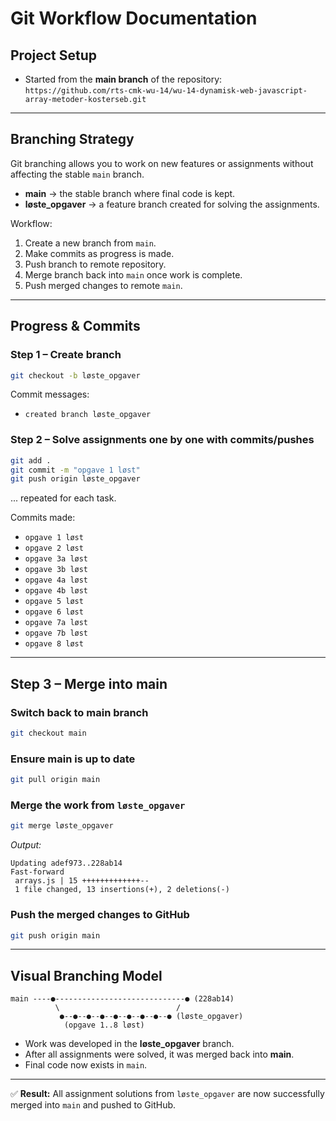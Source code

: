 # Git Workflow Documentation

## Project Setup
- Started from the **main branch** of the repository:  
  `https://github.com/rts-cmk-wu-14/wu-14-dynamisk-web-javascript-array-metoder-kosterseb.git`

---

## Branching Strategy
Git branching allows you to work on new features or assignments without affecting the stable `main` branch.  
- **main** → the stable branch where final code is kept.  
- **løste_opgaver** → a feature branch created for solving the assignments.  

Workflow:  
1. Create a new branch from `main`.  
2. Make commits as progress is made.  
3. Push branch to remote repository.  
4. Merge branch back into `main` once work is complete.  
5. Push merged changes to remote `main`.  

---

## Progress & Commits

### Step 1 – Create branch
```bash
git checkout -b løste_opgaver
```
Commit messages:  
- `created branch løste_opgaver`

### Step 2 – Solve assignments one by one with commits/pushes
```bash
git add .
git commit -m "opgave 1 løst"
git push origin løste_opgaver
```
... repeated for each task.  

Commits made:  
- `opgave 1 løst`  
- `opgave 2 løst`  
- `opgave 3a løst`
- `opgave 3b løst`  
- `opgave 4a løst`
- `opgave 4b løst`  
- `opgave 5 løst`  
- `opgave 6 løst`  
- `opgave 7a løst`
- `opgave 7b løst`  
- `opgave 8 løst`  

---

## Step 3 – Merge into main

### Switch back to main branch
```bash
git checkout main
```

### Ensure main is up to date
```bash
git pull origin main
```

### Merge the work from `løste_opgaver`
```bash
git merge løste_opgaver
```
_Output:_  
```
Updating adef973..228ab14
Fast-forward
 arrays.js | 15 +++++++++++++--
 1 file changed, 13 insertions(+), 2 deletions(-)
```

### Push the merged changes to GitHub
```bash
git push origin main
```

---

## Visual Branching Model

```
main ----●-----------------------------● (228ab14)  
          \                          /
           ●--●--●--●--●--●--●--●--● (løste_opgaver)  
            (opgave 1..8 løst)  
```

- Work was developed in the **løste_opgaver** branch.  
- After all assignments were solved, it was merged back into **main**.  
- Final code now exists in `main`.  

---

✅ **Result:** All assignment solutions from `løste_opgaver` are now successfully merged into `main` and pushed to GitHub.  
